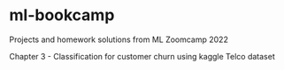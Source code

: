 # ml-bookcamp
Projects and homework solutions from ML Zoomcamp 2022

Chapter 3 - Classification for customer churn using kaggle Telco dataset 
